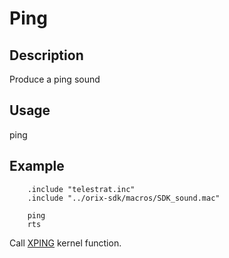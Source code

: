 # Ping

## Description

Produce a ping sound

## Usage

ping

## Example

```ca65
    .include "telestrat.inc"
    .include "../orix-sdk/macros/SDK_sound.mac"

    ping
    rts

```

Call [XPING](../../../kernel/primitives/xping.md) kernel function.
